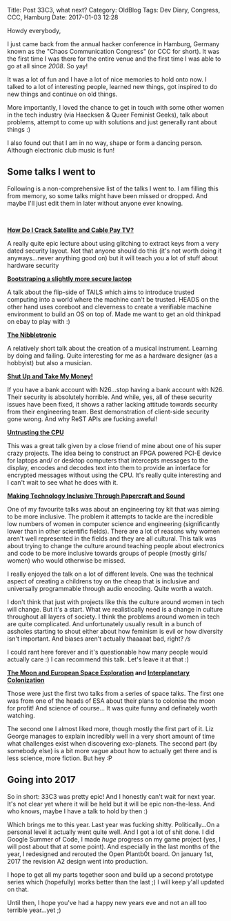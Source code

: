 Title: Post 33C3, what next?
Category: OldBlog
Tags: Dev Diary, Congress, CCC, Hamburg
Date: 2017-01-03 12:28

Howdy everybody,

I just came back from the annual hacker conference in Hamburg, Germany known as the "Chaos Communication Congress" (or CCC for short). It was the first time I was there for the entire venue and the first time I was able to go at all since *2008*. So yay!

It was a lot of fun and I have a lot of nice memories to hold onto now. I talked to a lot of interesting people, learned new things, got inspired to do new things and continue on old things.

More importantly, I loved the chance to get in touch with some other women in the tech industry (via Haecksen & Queer Feminist Geeks), talk about problems, attempt to come up with solutions and just generally rant about things :)

I also found out that I am in no way, shape or form a dancing person. Although electronic club music is fun!

## Some talks I went to

Following is a non-comprehensive list of the talks I went to. I am filling this from memory, so some talks might have been missed or dropped. And maybe I'll just edit them in later without anyone ever knowing.

<br/>

**[How Do I Crack Satellite and Cable Pay TV?](https://fahrplan.events.ccc.de/congress/2016/Fahrplan/events/8127.html)**

A really quite epic lecture about using glitching to extract keys from a very dated security layout. Not that anyone should do this (it's not worth doing it anyways...never anything good on) but it will teach you a lot of stuff about hardware security

**[Bootstraping a slightly more secure laptop](https://fahrplan.events.ccc.de/congress/2016/Fahrplan/events/8314.html)**

A talk about the flip-side of TAILS which aims to introduce trusted computing into a world where the machine can't be trusted. HEADS on the other hand uses coreboot and cleverness to create a verifiable machine environment to build an OS on top of. Made me want to get an old thinkpad on ebay to play with :)

**[The Nibbletronic](https://fahrplan.events.ccc.de/congress/2016/Fahrplan/events/7925.html)**

A relatively short talk about the creation of a musical instrument. Learning by doing and failing. Quite interesting for me as a hardware designer (as a hobbyist) but also a musician.

**[Shut Up and Take My Money!](https://fahrplan.events.ccc.de/congress/2016/Fahrplan/events/7969.html)**

If you have a bank account with N26...stop having a bank account with N26. Their security is absolutely horrible. And while, yes, all of these security issues have been fixed, it shows a rather lacking attitude towards security from their engineering team. Best demonstration of client-side security gone wrong. And why ReST APIs are fucking aweful!

**[Untrusting the CPU](https://fahrplan.events.ccc.de/congress/2016/Fahrplan/events/8014.html)**

This was a great talk given by a close friend of mine about one of his super crazy projects. The idea being to construct an FPGA powered PCI-E device for laptops and/ or desktop computers that intercepts messages to the display, encodes and decodes text into them to provide an interface for encrypted messages without using the CPU. It's really quite interesting and I can't wait to see what he does with it.

**[Making Technology Inclusive Through Papercraft and Sound](https://fahrplan.events.ccc.de/congress/2016/Fahrplan/events/7975.html)**

One of my favourite talks was about an engineering toy kit that was aiming to be more inclusive. The problem it attempts to tackle are the incredible low numbers of women in computer science and engineering (significantly lower than in other scientific fields). There are a lot of reasons why women aren't well represented in the fields and they are all cultural. This talk was about trying to change the culture around teaching people about electronics and code to be more inclusive towards groups of people (mostly girls/ women) who would otherwise be missed.

I really enjoyed the talk on a lot of different levels. One was the technical aspect of creating a childrens toy on the cheap that is inclusive and universally programmable through audio encoding. Quite worth a watch.

I don't think that just with projects like this the culture around women in tech will change. But it's a start. What we realistically need is a change in culture throughout all layers of society. I think the problems around women in tech are quite complicated. And unfortunately usually result in a bunch of assholes starting to shout either about how feminism is evil or how diversity isn't important. And biases aren't actually thaaaaat bad, right? */s*

I could rant here forever and it's questionable how many people would actually care :) I can recommend this talk. Let's leave it at that :)

**[The Moon and European Space Exploration](https://fahrplan.events.ccc.de/congress/2016/Fahrplan/events/8406.html) and [Interplanetary Colonization](https://fahrplan.events.ccc.de/congress/2016/Fahrplan/events/7942.html)**

Those were just the first two talks from a series of space talks. The first one was from one of the heads of ESA about their plans to colonise the moon for profit! And science of course... It was quite funny and definately worth watching.

The second one I almost liked more, though mostly the first part of it. Liz George manages to explain incredibly well in a very short amount of time what challenges exist when discovering exo-planets. The second part (by somebody else) is a bit more vague about how to actually get there and is less science, more fiction. But hey :P


## Going into 2017

So in short: 33C3 was pretty epic! And I honestly can't wait for next year. It's not clear yet where it will be held but it will be epic non-the-less. And who knows, maybe I have a talk to hold by then :)

Which brings me to this year. Last year was fucking shitty. Politically...On a personal level it actually went quite well. And I got a lot of shit done. I did Google Summer of Code, I made *huge* progress on my game project (yes, I will post about that at some point). And especially in the last months of the year, I redesigned and rerouted the Open Plantb0t board. On january 1st, 2017 the revision A2 design went into production.

I hope to get all my parts together soon and build up a second prototype series which (hopefully) works better than the last ;) I will keep y'all updated on that.

Until then, I hope you've had a happy new years eve and not an all too terrible year...yet ;)
